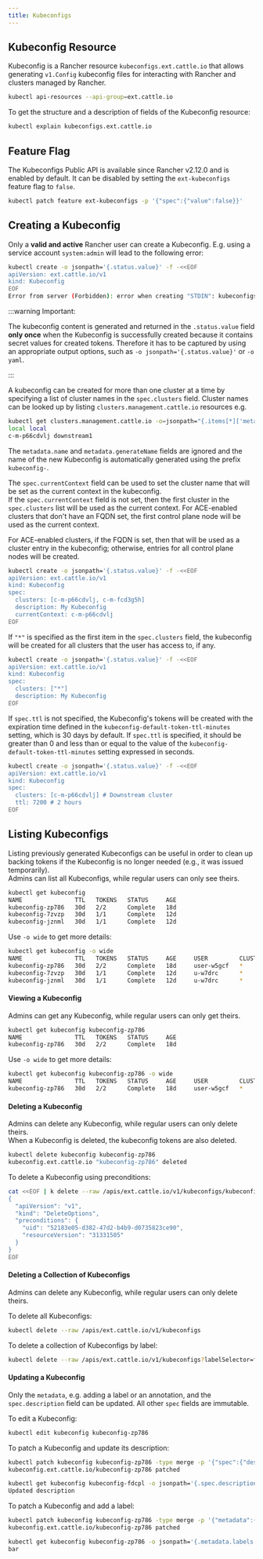 ```yaml
---
title: Kubeconfigs
---
```


<head>
    <link rel="canonical" href="https://ranchermanager.docs.rancher.com/api/workflows/kubeconfigs"/>
</head>

## Kubeconfig Resource

Kubeconfig is a Rancher resource `kubeconfigs.ext.cattle.io` that allows generating  `v1.Config` kubeconfig files for interacting with Rancher and clusters managed by Rancher.

```sh
kubectl api-resources --api-group=ext.cattle.io
```
To get the structure and a description of fields of the Kubeconfig resource:

```sh
kubectl explain kubeconfigs.ext.cattle.io
```

## Feature Flag

The Kubeconfigs Public API is available since Rancher v2.12.0 and is enabled by default. It can be disabled by setting the `ext-kubeconfigs` feature flag to `false`.

```sh
kubectl patch feature ext-kubeconfigs -p '{"spec":{"value":false}}'
```

## Creating a Kubeconfig

Only a **valid and active** Rancher user can create a Kubeconfig.
E.g. using a service account `system:admin` will lead to the following error: 

```bash
kubectl create -o jsonpath='{.status.value}' -f -<<EOF
apiVersion: ext.cattle.io/v1
kind: Kubeconfig
EOF
Error from server (Forbidden): error when creating "STDIN": kubeconfigs.ext.cattle.io is forbidden: user system:admin is not a Rancher user
```

:::warning Important:

The kubeconfig content is generated and returned in the `.status.value` field **only once** when the Kubeconfig is successfully created because it contains secret values for created tokens. Therefore it has to be captured by using an appropriate output options, such as `-o jsonpath='{.status.value}'` or `-o yaml`.

:::

A kubeconfig can be created for more than one cluster at a time by specifying a list of cluster names in the `spec.clusters` field. Cluster names can be looked up by listing `clusters.management.cattle.io` resources e.g.

```sh
kubectl get clusters.management.cattle.io -o=jsonpath="{.items[*]['metadata.name', 'spec.displayName']}{'\n'}"
local local
c-m-p66cdvlj downstream1
```

The `metadata.name` and `metadata.generateName` fields are ignored and the name of the new Kubeconfig is automatically generated using the prefix `kubeconfig-`.

The `spec.currentContext` field can be used to set the cluster name that will be set as the current context in the kubeconfig.  
If the `spec.currentContext` field is not set, then the first cluster in the `spec.clusters` list will be used as the current context. For ACE-enabled clusters that don't have an FQDN set, the first control plane node will be used as the current context.

For ACE-enabled clusters, if the FQDN is set, then that will be used as a cluster entry in the kubeconfig; otherwise, entries for all control plane nodes will be created.

```bash
kubectl create -o jsonpath='{.status.value}' -f -<<EOF
apiVersion: ext.cattle.io/v1
kind: Kubeconfig
spec:
  clusters: [c-m-p66cdvlj, c-m-fcd3g5h]
  description: My Kubeconfig
  currentContext: c-m-p66cdvlj
EOF
```

If `"*"` is specified as the first item in the `spec.clusters` field, the kubeconfig will be created for all clusters that the user has access to, if any.

```bash
kubectl create -o jsonpath='{.status.value}' -f -<<EOF
apiVersion: ext.cattle.io/v1
kind: Kubeconfig
spec:
  clusters: ["*"]
  description: My Kubeconfig
EOF
```

If `spec.ttl` is not specified, the Kubeconfig's tokens will be created with the expiration time defined in the `kubeconfig-default-token-ttl-minutes` setting, which is 30 days by default. If `spec.ttl` is specified, it should be greater than 0 and less than or equal to the value of the `kubeconfig-default-token-ttl-minutes` setting expressed in seconds.

```bash
kubectl create -o jsonpath='{.status.value}' -f -<<EOF
apiVersion: ext.cattle.io/v1
kind: Kubeconfig
spec:
  clusters: [c-m-p66cdvlj] # Downstream cluster
  ttl: 7200 # 2 hours
EOF
```

## Listing Kubeconfigs

Listing previously generated Kubeconfigs can be useful in order to clean up backing tokens if the Kubeconfig is no longer needed (e.g., it was issued temporarily).  
Admins can list all Kubeconfigs, while regular users can only see theirs.

```sh
kubectl get kubeconfig
NAME               TTL   TOKENS   STATUS     AGE
kubeconfig-zp786   30d   2/2      Complete   18d
kubeconfig-7zvzp   30d   1/1      Complete   12d
kubeconfig-jznml   30d   1/1      Complete   12d
```
Use `-o wide` to get more details:

```sh
kubectl get kubeconfig -o wide
NAME               TTL   TOKENS   STATUS     AGE     USER         CLUSTERS       DESCRIPTION
kubeconfig-zp786   30d   2/2      Complete   18d     user-w5gcf   *              all clusters
kubeconfig-7zvzp   30d   1/1      Complete   12d     u-w7drc      *
kubeconfig-jznml   30d   1/1      Complete   12d     u-w7drc      *
```

#### Viewing a Kubeconfig

Admins can get any Kubeconfig, while regular users can only get theirs.

```sh
kubectl get kubeconfig kubeconfig-zp786
NAME               TTL   TOKENS   STATUS     AGE
kubeconfig-zp786   30d   2/2      Complete   18d
```

Use `-o wide` to get more details:

```sh
kubectl get kubeconfig kubeconfig-zp786 -o wide
NAME               TTL   TOKENS   STATUS     AGE     USER         CLUSTERS       DESCRIPTION
kubeconfig-zp786   30d   2/2      Complete   18d     user-w5gcf   *              all clusters
```

#### Deleting a Kubeconfig

Admins can delete any Kubeconfig, while regular users can only delete theirs.  
When a Kubeconfig is deleted, the kubeconfig tokens are also deleted.

```sh
kubectl delete kubeconfig kubeconfig-zp786
kubeconfig.ext.cattle.io "kubeconfig-zp786" deleted
```

To delete a Kubeconfig using preconditions:
```sh
cat <<EOF | k delete --raw /apis/ext.cattle.io/v1/kubeconfigs/kubeconfig-zp786 -f -
{
  "apiVersion": "v1",
  "kind": "DeleteOptions",
  "preconditions": {
    "uid": "52183e05-d382-47d2-b4b9-d0735823ce90",
    "resourceVersion": "31331505"
  }
}
EOF
```

#### Deleting a Collection of Kubeconfigs

Admins can delete any Kubeconfig, while regular users can only delete theirs.

To delete all Kubeconfigs:
```sh
kubectl delete --raw /apis/ext.cattle.io/v1/kubeconfigs
```

To delete a collection of Kubeconfigs by label:

```sh
kubectl delete --raw /apis/ext.cattle.io/v1/kubeconfigs?labelSelector=foo%3Dbar
```

#### Updating a Kubeconfig

Only the `metadata`, e.g. adding a label or an annotation, and the `spec.description` field can be updated. All other `spec` fields are immutable.

To edit a Kubeconfig:

```sh
kubectl edit kubeconfig kubeconfig-zp786
```

To patch a Kubeconfig and update its description:

```sh
kubectl patch kubeconfig kubeconfig-zp786 -type merge -p '{"spec":{"description":"Updated description"}}'
kubeconfig.ext.cattle.io/kubeconfig-zp786 patched

kubectl get kubeconfig kubeconfig-fdcpl -o jsonpath='{.spec.description}'
Updated description
```

To patch a Kubeconfig and add a label:

```sh
kubectl patch kubeconfig kubeconfig-zp786 -type merge -p '{"metadata":{"labels":{"foo":"bar"}}}'
kubeconfig.ext.cattle.io/kubeconfig-zp786 patched

kubectl get kubeconfig kubeconfig-zp786 -o jsonpath='{.metadata.labels.foo}'
bar
```
